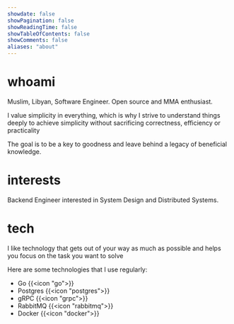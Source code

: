 ```yaml
---
showdate: false
showPagination: false
showReadingTime: false
showTableOfContents: false
showComments: false
aliases: "about"
---
```


# whoami

Muslim, Libyan, Software Engineer. Open source and MMA enthusiast.

I value simplicity in everything, which is why I strive to understand things deeply to achieve simplicity without sacrificing correctness, efficiency or practicality

The goal is to be a key to goodness and leave behind a legacy of beneficial knowledge.

# interests

Backend Engineer interested in System Design and Distributed Systems.

# tech

I like technology that gets out of your way as much as possible and helps you focus on the task you want to solve


Here are some technologies that I use regularly:
- Go {{<icon "go">}}
- Postgres {{<icon "postgres">}}
- gRPC {{<icon "grpc">}}
- RabbitMQ {{<icon "rabbitmq">}}
- Docker {{<icon "docker">}}
